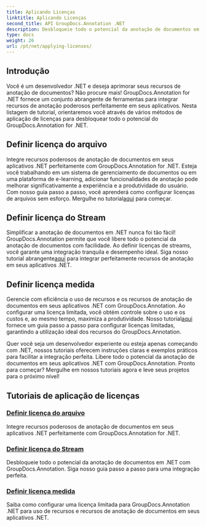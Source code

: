 ```yaml
---
title: Aplicando Licenças
linktitle: Aplicando Licenças
second_title: API GroupDocs.Annotation .NET
description: Desbloqueie todo o potencial da anotação de documentos em .NET com GroupDocs.Annotation. Siga nossos tutoriais passo a passo para uma integração perfeita.
type: docs
weight: 26
url: /pt/net/applying-licenses/
---
```

## Introdução

Você é um desenvolvedor .NET e deseja aprimorar seus recursos de anotação de documentos? Não procure mais! GroupDocs.Annotation for .NET fornece um conjunto abrangente de ferramentas para integrar recursos de anotação poderosos perfeitamente em seus aplicativos. Nesta listagem de tutorial, orientaremos você através de vários métodos de aplicação de licenças para desbloquear todo o potencial do GroupDocs.Annotation for .NET.

## Definir licença do arquivo
Integre recursos poderosos de anotação de documentos em seus aplicativos .NET perfeitamente com GroupDocs.Annotation for .NET. Esteja você trabalhando em um sistema de gerenciamento de documentos ou em uma plataforma de e-learning, adicionar funcionalidades de anotação pode melhorar significativamente a experiência e a produtividade do usuário. Com nosso guia passo a passo, você aprenderá como configurar licenças de arquivos sem esforço. Mergulhe no tutorial[aqui](./set-license-from-file/) para começar.

## Definir licença do Stream
 Simplificar a anotação de documentos em .NET nunca foi tão fácil! GroupDocs.Annotation permite que você libere todo o potencial da anotação de documentos com facilidade. Ao definir licenças de streams, você garante uma integração tranquila e desempenho ideal. Siga nosso tutorial abrangente[aqui](./set-license-from-stream/) para integrar perfeitamente recursos de anotação em seus aplicativos .NET.

## Definir licença medida
Gerencie com eficiência o uso de recursos e os recursos de anotação de documentos em seus aplicativos .NET com GroupDocs.Annotation. Ao configurar uma licença limitada, você obtém controle sobre o uso e os custos e, ao mesmo tempo, maximiza a produtividade. Nosso tutorial[aqui](./set-metered-license/) fornece um guia passo a passo para configurar licenças limitadas, garantindo a utilização ideal dos recursos do GroupDocs.Annotation.

Quer você seja um desenvolvedor experiente ou esteja apenas começando com .NET, nossos tutoriais oferecem instruções claras e exemplos práticos para facilitar a integração perfeita. Libere todo o potencial da anotação de documentos em seus aplicativos .NET com GroupDocs.Annotation. Pronto para começar? Mergulhe em nossos tutoriais agora e leve seus projetos para o próximo nível!

## Tutoriais de aplicação de licenças
### [Definir licença do arquivo](./set-license-from-file/)
Integre recursos poderosos de anotação de documentos em seus aplicativos .NET perfeitamente com GroupDocs.Annotation for .NET.
### [Definir licença do Stream](./set-license-from-stream/)
Desbloqueie todo o potencial da anotação de documentos em .NET com GroupDocs.Annotation. Siga nosso guia passo a passo para uma integração perfeita.
### [Definir licença medida](./set-metered-license/)
Saiba como configurar uma licença limitada para GroupDocs.Annotation .NET para uso de recursos e recursos de anotação de documentos em seus aplicativos .NET.
